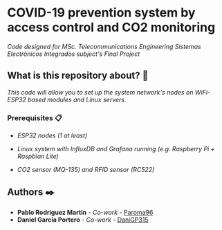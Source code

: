 

# COVID-19 prevention system by access control and CO2 monitoring

_Code designed for  MSc. Telecommunications Engineering Sistemas Electrónicos Integrados subject's Final Project_


## What is this repository about? 🚀

_This code will allow you to set up the system network's nodes on WiFi-ESP32 based modules and Linux servers._



### Prerequisites 📋

* _ESP32 nodes (1 at least)_

* _Linux system with InfluxDB and Grafana running (e.g. Raspberry Pi + Raspbian Lite)_

* _CO2 sensor (MQ-135) and RFID sensor (RC522)_



## Authors ✒️


* **Pablo Rodríguez Martín** - *Co-work* - [Paroma96](https://github.com/paroma96)
* **Daniel García Portero** - *Co-work* - [DaniGP315](https://github.com/DaniGP315)


